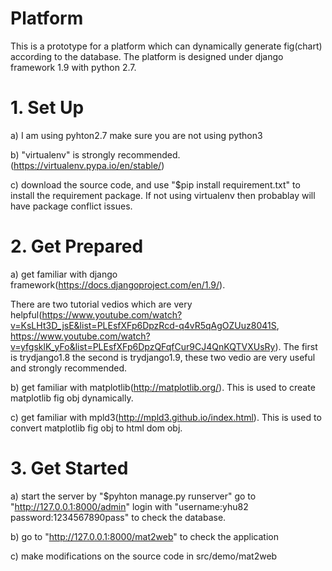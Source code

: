 # Platform

This is a prototype for a platform which can dynamically generate fig(chart) according to the database. The platform is designed under django framework 1.9 with python 2.7.

# 1. Set Up
a) I am using pyhton2.7 make sure you are not using python3

b) "virtualenv" is strongly recommended. (https://virtualenv.pypa.io/en/stable/)

c) download the source code, and use "$pip install requirement.txt" to install the requirement package. If not using virtualenv then probablay will have package conflict issues.

# 2. Get Prepared

a) get familiar with django framework(https://docs.djangoproject.com/en/1.9/). 

There are two tutorial vedios which are very helpful(https://www.youtube.com/watch?v=KsLHt3D_jsE&list=PLEsfXFp6DpzRcd-q4vR5qAgOZUuz8041S, https://www.youtube.com/watch?v=yfgsklK_yFo&list=PLEsfXFp6DpzQFqfCur9CJ4QnKQTVXUsRy). The first is trydjango1.8 the second is trydjango1.9, these two vedio are very useful and strongly recommended.

b) get familiar with matplotlib(http://matplotlib.org/). This is used to create matplotlib fig obj dynamically.

c) get familiar with mpld3(http://mpld3.github.io/index.html). This is used to convert matplotlib fig obj to html dom obj.

# 3. Get Started

a) start the server by "$pyhton manage.py runserver" go to "http://127.0.0.1:8000/admin" login with "username:yhu82 password:1234567890pass" to check the database.

b) go to "http://127.0.0.1:8000/mat2web" to check the application

c) make modifications on the source code in src/demo/mat2web  
